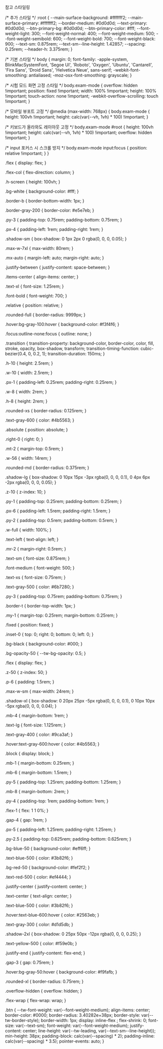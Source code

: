 참고 스타일링

/* 추가 스타일 */
:root {
  --main-surface-background: #fffffff2;
  --main-surface-primary: #fffffff2;
  --border-medium: #0d0d0d;
  --text-primary: #0d0d0d;
  --btn-primary-bg: #0d0d0d;
  --btn-primary-color: #fff;
  --font-weight-light: 300;
  --font-weight-normal: 400;
  --font-weight-medium: 500;
  --font-weight-semibold: 600;
  --font-weight-bold: 700;
  --font-weight-black: 900;
  --text-sm: 0.875rem;
  --text-sm--line-height: 1.42857;
  --spacing: 0.25rem;
  --header-h: 3.375rem;
}

/* 기본 스타일 */
body {
  margin: 0;
  font-family: -apple-system, BlinkMacSystemFont, 'Segoe UI', 'Roboto', 'Oxygen',
    'Ubuntu', 'Cantarell', 'Fira Sans', 'Droid Sans', 'Helvetica Neue',
    sans-serif;
  -webkit-font-smoothing: antialiased;
  -moz-osx-font-smoothing: grayscale;
}

/* 시험 모드 화면 고정 스타일 */
body.exam-mode {
  overflow: hidden !important;
  position: fixed !important;
  width: 100% !important;
  height: 100% !important;
  touch-action: none !important;
  -webkit-overflow-scrolling: touch !important;
}

/* 모바일 뷰포트 고정 */
@media (max-width: 768px) {
  body.exam-mode {
    height: 100vh !important;
    height: calc(var(--vh, 1vh) * 100) !important;
  }
  
  /* 키보드가 올라와도 레이아웃 고정 */
  body.exam-mode #root {
    height: 100vh !important;
    height: calc(var(--vh, 1vh) * 100) !important;
    overflow: hidden !important;
  }
  
  /* input 포커스 시 스크롤 방지 */
  body.exam-mode input:focus {
    position: relative !important;
  }
}

.flex {
  display: flex;
}

.flex-col {
  flex-direction: column;
}

.h-screen {
  height: 100vh;
}

.bg-white {
  background-color: #fff;
}

.border-b {
  border-bottom-width: 1px;
}

.border-gray-200 {
  border-color: #e5e7eb;
}

.py-3 {
  padding-top: 0.75rem;
  padding-bottom: 0.75rem;
}

.px-4 {
  padding-left: 1rem;
  padding-right: 1rem;
}

.shadow-sm {
  box-shadow: 0 1px 2px 0 rgba(0, 0, 0, 0.05);
}

.max-w-7xl {
  max-width: 80rem;
}

.mx-auto {
  margin-left: auto;
  margin-right: auto;
}

.justify-between {
  justify-content: space-between;
}

.items-center {
  align-items: center;
}

.text-xl {
  font-size: 1.25rem;
}

.font-bold {
  font-weight: 700;
}

.relative {
  position: relative;
}

.rounded-full {
  border-radius: 9999px;
}

.hover\:bg-gray-100:hover {
  background-color: #f3f4f6;
}

.focus\:outline-none:focus {
  outline: none;
}

.transition {
  transition-property: background-color, border-color, color, fill, stroke, opacity, box-shadow, transform;
  transition-timing-function: cubic-bezier(0.4, 0, 0.2, 1);
  transition-duration: 150ms;
}

.h-10 {
  height: 2.5rem;
}

.w-10 {
  width: 2.5rem;
}

.px-1 {
  padding-left: 0.25rem;
  padding-right: 0.25rem;
}

.w-8 {
  width: 2rem;
}

.h-8 {
  height: 2rem;
}

.rounded-xs {
  border-radius: 0.125rem;
}

.text-gray-600 {
  color: #4b5563;
}

.absolute {
  position: absolute;
}

.right-0 {
  right: 0;
}

.mt-2 {
  margin-top: 0.5rem;
}

.w-56 {
  width: 14rem;
}

.rounded-md {
  border-radius: 0.375rem;
}

.shadow-lg {
  box-shadow: 0 10px 15px -3px rgba(0, 0, 0, 0.1), 0 4px 6px -2px rgba(0, 0, 0, 0.05);
}

.z-10 {
  z-index: 10;
}

.py-1 {
  padding-top: 0.25rem;
  padding-bottom: 0.25rem;
}

.px-6 {
  padding-left: 1.5rem;
  padding-right: 1.5rem;
}

.py-2 {
  padding-top: 0.5rem;
  padding-bottom: 0.5rem;
}

.w-full {
  width: 100%;
}

.text-left {
  text-align: left;
}

.mr-2 {
  margin-right: 0.5rem;
}

.text-sm {
  font-size: 0.875rem;
}

.font-medium {
  font-weight: 500;
}

.text-xs {
  font-size: 0.75rem;
}

.text-gray-500 {
  color: #6b7280;
}

.py-3 {
  padding-top: 0.75rem;
  padding-bottom: 0.75rem;
}

.border-t {
  border-top-width: 1px;
}

.my-1 {
  margin-top: 0.25rem;
  margin-bottom: 0.25rem;
}

.fixed {
  position: fixed;
}

.inset-0 {
  top: 0;
  right: 0;
  bottom: 0;
  left: 0;
}

.bg-black {
  background-color: #000;
}

.bg-opacity-50 {
  --tw-bg-opacity: 0.5;
}

.flex {
  display: flex;
}

.z-50 {
  z-index: 50;
}

.p-6 {
  padding: 1.5rem;
}

.max-w-sm {
  max-width: 24rem;
}

.shadow-xl {
  box-shadow: 0 20px 25px -5px rgba(0, 0, 0, 0.1), 0 10px 10px -5px rgba(0, 0, 0, 0.04);
}

.mb-4 {
  margin-bottom: 1rem;
}

.text-lg {
  font-size: 1.125rem;
}

.text-gray-400 {
  color: #9ca3af;
}

.hover\:text-gray-600:hover {
  color: #4b5563;
}

.block {
  display: block;
}

.mb-1 {
  margin-bottom: 0.25rem;
}

.mb-6 {
  margin-bottom: 1.5rem;
}

.py-5 {
  padding-top: 1.25rem;
  padding-bottom: 1.25rem;
}

.mb-8 {
  margin-bottom: 2rem;
}

.py-4 {
  padding-top: 1rem;
  padding-bottom: 1rem;
}

.flex-1 {
  flex: 1 1 0%;
}

.gap-4 {
  gap: 1rem;
}

.px-5 {
  padding-left: 1.25rem;
  padding-right: 1.25rem;
}

.py-2\.5 {
  padding-top: 0.625rem;
  padding-bottom: 0.625rem;
}

.bg-blue-50 {
  background-color: #eff6ff;
}

.text-blue-500 {
  color: #3b82f6;
}


.bg-red-50 {
  background-color: #fef2f2;
}

.text-red-500 {
  color: #ef4444;
}

.justify-center {
  justify-content: center;
}

.text-center {
  text-align: center;
}

.text-blue-500 {
  color: #3b82f6;
}

.hover\:text-blue-600:hover {
  color: #2563eb;
}

.text-gray-300 {
  color: #d1d5db;
}

.shadow-2xl {
  box-shadow: 0 25px 50px -12px rgba(0, 0, 0, 0.25);
}

.text-yellow-500 {
  color: #f59e0b;
}

.justify-end {
  justify-content: flex-end;
}

.gap-3 {
  gap: 0.75rem;
}

.hover\:bg-gray-50:hover {
  background-color: #f9fafb;
}

.rounded-xl {
  border-radius: 0.75rem;
}

.overflow-hidden {
  overflow: hidden;
}

.flex-wrap {
  flex-wrap: wrap;
}

.btn {
  --tw-font-weight: var(--font-weight-medium);
  align-items: center;
  border-color: #0000;
  border-radius: 3.40282e+38px;
  border-style: var(--tw-border-style);
  border-width: 1px;
  display: inline-flex
;
  flex-shrink: 0;
  font-size: var(--text-sm);
  font-weight: var(--font-weight-medium);
  justify-content: center;
  line-height: var(--tw-leading, var(--text-sm--line-height));
  min-height: 38px;
  padding-block: calc(var(--spacing) * 2);
  padding-inline: calc(var(--spacing) * 3.5);
  pointer-events: auto;
}